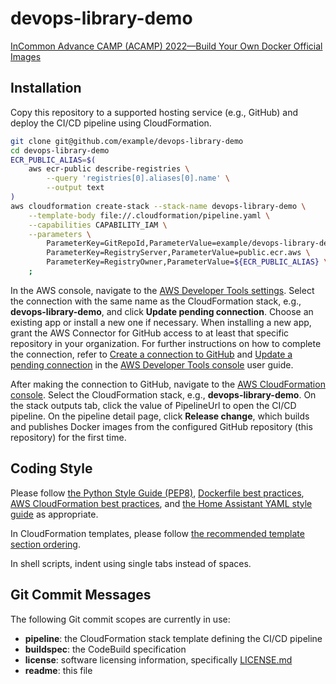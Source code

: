 # devops-library-demo

[InCommon Advance CAMP (ACAMP) 2022—Build Your Own Docker Official Images](https://docs.google.com/document/d/1zqekiGB7FDq4tOrmAfZWh0G_eKBNHnDaebP1mJhO2Fc/edit)

## Installation

Copy this repository to a supported hosting service (e.g., GitHub) and deploy the CI/CD pipeline using CloudFormation.

```bash
git clone git@github.com/example/devops-library-demo
cd devops-library-demo
ECR_PUBLIC_ALIAS=$(
    aws ecr-public describe-registries \
        --query 'registries[0].aliases[0].name' \
        --output text
)
aws cloudformation create-stack --stack-name devops-library-demo \
    --template-body file://.cloudformation/pipeline.yaml \
    --capabilities CAPABILITY_IAM \
    --parameters \
        ParameterKey=GitRepoId,ParameterValue=example/devops-library-demo \
        ParameterKey=RegistryServer,ParameterValue=public.ecr.aws \
        ParameterKey=RegistryOwner,ParameterValue=${ECR_PUBLIC_ALIAS} \
    ;
```

In the AWS console, navigate to the [AWS Developer Tools settings](https://console.aws.amazon.com/codesuite/settings/connections). Select the connection with the same name as the CloudFormation stack, e.g., **devops-library-demo**, and click **Update pending connection**. Choose an existing app or install a new one if necessary. When installing a new app, grant the AWS Connector for GitHub access to at least that specific repository in your organization. For further instructions on how to complete the connection, refer to [Create a connection to GitHub](https://docs.aws.amazon.com/dtconsole/latest/userguide/connections-create-github.html) and [Update a pending connection](https://docs.aws.amazon.com/dtconsole/latest/userguide/connections-update.html) in the [AWS Developer Tools console](https://docs.aws.amazon.com/dtconsole/latest/userguide/welcome-connections.html) user guide.

After making the connection to GitHub, navigate to the [AWS CloudFormation console](https://console.aws.amazon.com/cloudformation/home). Select the CloudFormation stack, e.g., **devops-library-demo**. On the stack outputs tab, click the value of PipelineUrl to open the CI/CD pipeline. On the pipeline detail page, click **Release change**, which builds and publishes Docker images from the configured GitHub repository (this repository) for the first time.

## Coding Style

Please follow [the Python Style Guide (PEP8)](https://pep8.org/), [Dockerfile best practices](https://docs.docker.com/develop/develop-images/dockerfile_best-practices/), [AWS CloudFormation best practices](https://docs.aws.amazon.com/AWSCloudFormation/latest/UserGuide/best-practices.html), and [the Home Assistant YAML style guide](https://developers.home-assistant.io/docs/documenting/yaml-style-guide/) as appropriate.

In CloudFormation templates, please follow [the recommended template section ordering](https://docs.aws.amazon.com/AWSCloudFormation/latest/UserGuide/template-anatomy.html#template-anatomy-sections).

In shell scripts, indent using single tabs instead of spaces.

## Git Commit Messages

The following Git commit scopes are currently in use:
- **pipeline**: the CloudFormation stack template defining the CI/CD pipeline
- **buildspec**: the CodeBuild specification
- **license**: software licensing information, specifically [LICENSE.md](LICENSE.md)
- **readme**: this file
